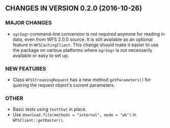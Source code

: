 ## CHANGES IN VERSION 0.2.0 (2016-10-26)

### MAJOR CHANGES

+ `ogr2ogr` command-line conversion is not required anymore for
reading in data, even from WFS 2.0.0 source. It is still available
as an optional feature in `WFSCachingClient`. This change should
make it easier to use the package on various platforms where
`ogr2ogr` is not necessarily available or easy to set up.

### NEW FEATURES

+ Class `WFSStreamingRequest` has a new method `getParameters()`
for quering the request object's current parameters.

### OTHER

+ Basic tests using `testthat` in place.
+ Use `download.file(methods = "internal", mode = "wb")` in `ẀFSClient::getRaster()`.